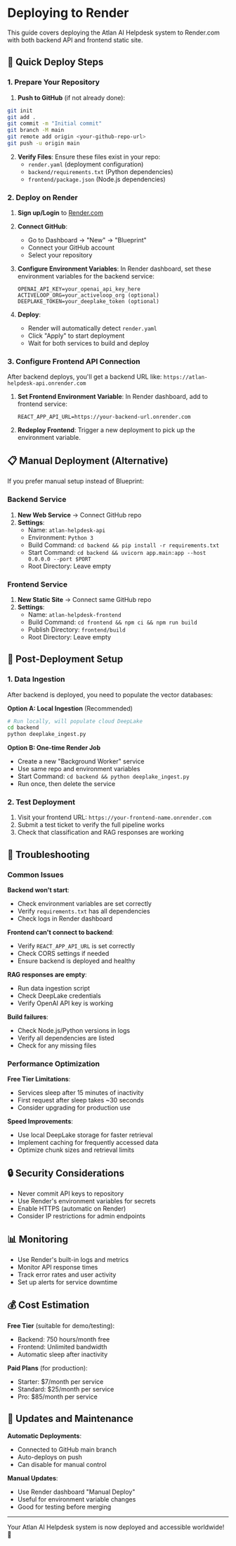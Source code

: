 # Deploying to Render

This guide covers deploying the Atlan AI Helpdesk system to Render.com with both backend API and frontend static site.

## 🚀 Quick Deploy Steps

### 1. Prepare Your Repository

1. **Push to GitHub** (if not already done):
```bash
git init
git add .
git commit -m "Initial commit"
git branch -M main
git remote add origin <your-github-repo-url>
git push -u origin main
```

2. **Verify Files**: Ensure these files exist in your repo:
   - `render.yaml` (deployment configuration)
   - `backend/requirements.txt` (Python dependencies)
   - `frontend/package.json` (Node.js dependencies)

### 2. Deploy on Render

1. **Sign up/Login** to [Render.com](https://render.com)

2. **Connect GitHub**: 
   - Go to Dashboard → "New" → "Blueprint"
   - Connect your GitHub account
   - Select your repository

3. **Configure Environment Variables**:
   In Render dashboard, set these environment variables for the backend service:
   ```
   OPENAI_API_KEY=your_openai_api_key_here
   ACTIVELOOP_ORG=your_activeloop_org (optional)
   DEEPLAKE_TOKEN=your_deeplake_token (optional)
   ```

4. **Deploy**: 
   - Render will automatically detect `render.yaml`
   - Click "Apply" to start deployment
   - Wait for both services to build and deploy

### 3. Configure Frontend API Connection

After backend deploys, you'll get a backend URL like: `https://atlan-helpdesk-api.onrender.com`

1. **Set Frontend Environment Variable**:
   In Render dashboard, add to frontend service:
   ```
   REACT_APP_API_URL=https://your-backend-url.onrender.com
   ```

2. **Redeploy Frontend**: Trigger a new deployment to pick up the environment variable.

## 📋 Manual Deployment (Alternative)

If you prefer manual setup instead of Blueprint:

### Backend Service
1. **New Web Service** → Connect GitHub repo
2. **Settings**:
   - Name: `atlan-helpdesk-api`
   - Environment: `Python 3`
   - Build Command: `cd backend && pip install -r requirements.txt`
   - Start Command: `cd backend && uvicorn app.main:app --host 0.0.0.0 --port $PORT`
   - Root Directory: Leave empty

### Frontend Service  
1. **New Static Site** → Connect same GitHub repo
2. **Settings**:
   - Name: `atlan-helpdesk-frontend`
   - Build Command: `cd frontend && npm ci && npm run build`
   - Publish Directory: `frontend/build`
   - Root Directory: Leave empty

## 🔧 Post-Deployment Setup

### 1. Data Ingestion
After backend is deployed, you need to populate the vector databases:

**Option A: Local Ingestion** (Recommended)
```bash
# Run locally, will populate cloud DeepLake
cd backend
python deeplake_ingest.py
```

**Option B: One-time Render Job**
- Create a new "Background Worker" service
- Use same repo and environment variables
- Start Command: `cd backend && python deeplake_ingest.py`
- Run once, then delete the service

### 2. Test Deployment
1. Visit your frontend URL: `https://your-frontend-name.onrender.com`
2. Submit a test ticket to verify the full pipeline works
3. Check that classification and RAG responses are working

## 🐛 Troubleshooting

### Common Issues

**Backend won't start**:
- Check environment variables are set correctly
- Verify `requirements.txt` has all dependencies
- Check logs in Render dashboard

**Frontend can't connect to backend**:
- Verify `REACT_APP_API_URL` is set correctly
- Check CORS settings if needed
- Ensure backend is deployed and healthy

**RAG responses are empty**:
- Run data ingestion script
- Check DeepLake credentials
- Verify OpenAI API key is working

**Build failures**:
- Check Node.js/Python versions in logs
- Verify all dependencies are listed
- Check for any missing files

### Performance Optimization

**Free Tier Limitations**:
- Services sleep after 15 minutes of inactivity
- First request after sleep takes ~30 seconds
- Consider upgrading for production use

**Speed Improvements**:
- Use local DeepLake storage for faster retrieval
- Implement caching for frequently accessed data
- Optimize chunk sizes and retrieval limits

## 🔒 Security Considerations

- Never commit API keys to repository
- Use Render's environment variables for secrets
- Enable HTTPS (automatic on Render)
- Consider IP restrictions for admin endpoints

## 📊 Monitoring

- Use Render's built-in logs and metrics
- Monitor API response times
- Track error rates and user activity
- Set up alerts for service downtime

## 💰 Cost Estimation

**Free Tier** (suitable for demo/testing):
- Backend: 750 hours/month free
- Frontend: Unlimited bandwidth
- Automatic sleep after inactivity

**Paid Plans** (for production):
- Starter: $7/month per service
- Standard: $25/month per service
- Pro: $85/month per service

## 🔄 Updates and Maintenance

**Automatic Deployments**:
- Connected to GitHub main branch
- Auto-deploys on push
- Can disable for manual control

**Manual Updates**:
- Use Render dashboard "Manual Deploy"
- Useful for environment variable changes
- Good for testing before merging

---

Your Atlan AI Helpdesk system is now deployed and accessible worldwide! 🎉
